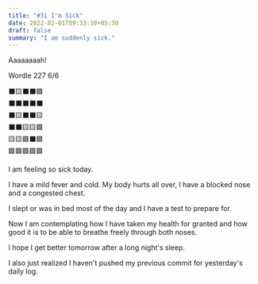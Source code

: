 ```yaml
---
title: "#31 I'm Sick"
date: 2022-02-01T09:33:10+05:30
draft: false
summary: "I am suddenly sick."
---
```


Aaaaaaaah!

Wordle 227 6/6

⬛🟨⬛⬛🟩\
⬛⬛⬛⬛⬛\
⬛🟨⬛⬛🟨\
⬛⬛🟨🟨🟩\
🟨🟨🟩⬛🟩\
🟩🟩🟩🟩🟩

I am feeling so sick today.

I have a mild fever and cold. My body hurts all over, I have a blocked nose and a congested chest.

I slept or was in bed most of the day and I have a test to prepare for.

Now I am contemplating how I have taken my health for granted and how good it is to be able to breathe freely through both noses.

I hope I get better tomorrow after a long night's sleep.

I also just realized I haven't pushed my previous commit for yesterday's daily log.
